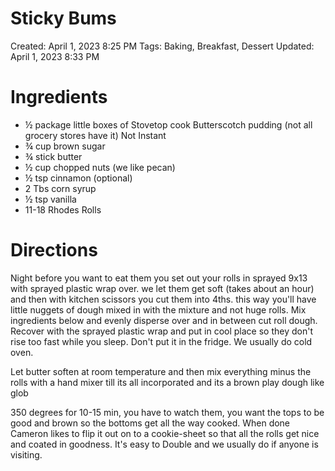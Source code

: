 # Sticky Bums

Created: April 1, 2023 8:25 PM
Tags: Baking, Breakfast, Dessert
Updated: April 1, 2023 8:33 PM

# Ingredients

- ½ package little boxes of Stovetop cook Butterscotch pudding (not all grocery stores have it) Not Instant
- ¾ cup brown sugar
- ¾ stick butter
- ½ cup chopped nuts (we like pecan)
- ½ tsp cinnamon (optional)
- 2 Tbs corn syrup
- ½ tsp vanilla
- 11-18 Rhodes Rolls

# Directions

Night before you want to eat them you set out your rolls in sprayed 9x13 with sprayed plastic wrap over. we let them get soft (takes about an hour) and then with kitchen scissors you cut them into 4ths. this way you'll have little nuggets of dough mixed in with the mixture and not huge rolls. Mix ingredients below and evenly disperse over and in between cut roll dough. Recover with the sprayed plastic wrap and put in cool place so they don't rise too fast while you sleep. Don't put it in the fridge. We usually do cold oven.

Let butter soften at room temperature and then mix everything minus the rolls with a hand mixer till its all incorporated and its a brown play dough like glob

350 degrees for 10-15 min, you have to watch them, you want the tops to be good and brown so the bottoms get all the way cooked. When done Cameron likes to flip it out on to a cookie-sheet so that all the rolls get nice and coated in goodness. It's easy to Double and we usually do if anyone is visiting.